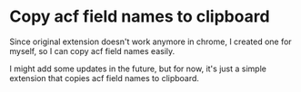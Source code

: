 # Copy acf field names to clipboard


Since original extension doesn't work anymore in chrome, I created one for myself, so I can copy acf field names easily.

I might add some updates in the future, but for now, it's just a simple extension that copies acf field names to clipboard.
